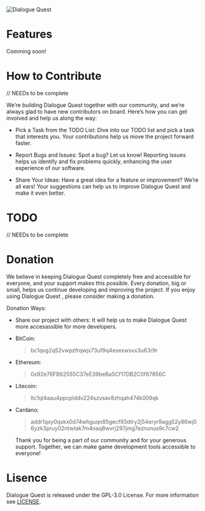 ![Dialogue Quest](https://github.com/aydakikio/DialogueQuest/blob/main/Logo/Dialogue%20quest.jpg?raw=true)

# Features

Comming soon!

# How to Contribute

// NEEDs to be complete

We’re building Dialogue Quest together with our community, and we’re always glad to have new contributors on board. Here’s how you can get involved and help us along the way:

- Pick a Task from the TODO List: Dive into our TODO list and pick a task that interests you. Your contributions help us move the project forward faster.
  
- Report Bugs and Issues: Spot a bug? Let us know! Reporting issues helps us identify and fix problems quickly, enhancing the user experience of our software.
  
- Share Your Ideas: Have a great idea for a feature or improvement? We’re all ears! Your suggestions can help us to improve Dialogue Quest and make it even better.

# TODO

// NEEDs to be complete

# Donation

We believe in keeping Dialogue Quest completely free and accessible for everyone, and your support makes this possible. Every donation, big or small, helps us continue developing and improving the project. If you enjoy using Dialogue Quest , please consider making a donation.

Donation Ways:

   * Share our project with others: It will help us to make  Dialogue Quest  more accesassible for more developers.
  
   * BitCoin:
     
      > bc1qvg2q52vwpzfrqwjx73uf9q4esexwsxx3u63r9r
      
   * Ethereum:
     
      > 0x92e76FB62555C37eE39beBa5Cf17DB2C0f67856C
      
   * Litecoin:
     
      > ltc1ql4aau4ppcplddv224szvsav8zhqah474k009qk
      
   * Cardano:
     
      > addr1qxy0qskx0d74whguqn85gecf93dtry2j54eryr9agg52y86wj06yzk3pruy02ntwtak7m4naq8wvrj297jmg7eznunus9c7cw2
      

     Thank you for being a part of our community and for your generous support. Together, we can make game development tools accessible to everyone!
   

#  Lisence 
 Dialogue Quest is released under the GPL-3.0 License. For more information see [LICENSE](https://github.com/aydakikio/DialogueQuest/blob/main/LICENSE).
